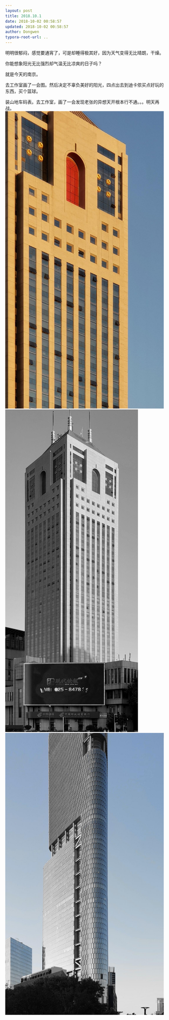 ```yaml
---
layout: post
title: 2018.10.1
date: 2018-10-02 00:58:57
updated: 2018-10-02 00:58:57
author: Dongwen
typora-root-url: ..
---
```




明明很郁闷，感觉要通宵了，可是却睡得极其好，因为天气变得无比晴朗，干燥。

你能想象阳光无比强烈却气温无比凉爽的日子吗？

就是今天的南京。

去工作室画了一会图。然后决定不辜负美好的阳光，四点出去到迪卡侬买点好玩的东西，买个篮球。

装山地车码表。去工作室，画了一会发现老张的异想天开根本行不通。。。明天再战。   ![](/img/in-post/x54441578.jpg)
![](/img/in-post/x54441580.jpg)
![](/img/in-post/x54441579.jpg)
